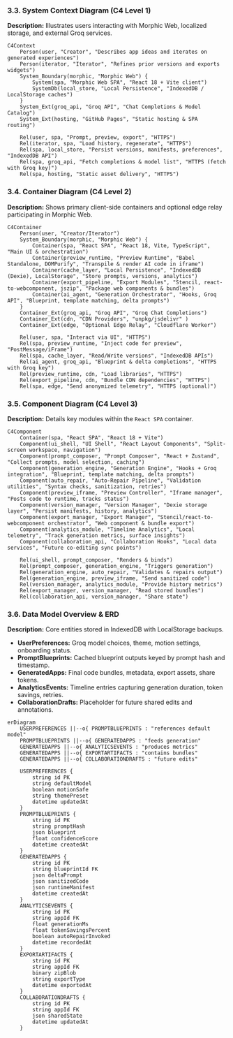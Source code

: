 <!-- anchor: system-context-diagram -->
### 3.3. System Context Diagram (C4 Level 1)
**Description:** Illustrates users interacting with Morphic Web, localized storage, and external Groq services.

~~~mermaid
C4Context
    Person(user, "Creator", "Describes app ideas and iterates on generated experiences")
    Person(iterator, "Iterator", "Refines prior versions and exports widgets")
    System_Boundary(morphic, "Morphic Web") {
        System(spa, "Morphic Web SPA", "React 18 + Vite client")
        SystemDb(local_store, "Local Persistence", "IndexedDB / LocalStorage caches")
    }
    System_Ext(groq_api, "Groq API", "Chat Completions & Model Catalog")
    System_Ext(hosting, "GitHub Pages", "Static hosting & SPA routing")

    Rel(user, spa, "Prompt, preview, export", "HTTPS")
    Rel(iterator, spa, "Load history, regenerate", "HTTPS")
    Rel(spa, local_store, "Persist versions, manifests, preferences", "IndexedDB API")
    Rel(spa, groq_api, "Fetch completions & model list", "HTTPS (fetch with Groq key)")
    Rel(spa, hosting, "Static asset delivery", "HTTPS")
~~~

<!-- anchor: container-diagram -->
### 3.4. Container Diagram (C4 Level 2)
**Description:** Shows primary client-side containers and optional edge relay participating in Morphic Web.

~~~mermaid
C4Container
    Person(user, "Creator/Iterator")
    System_Boundary(morphic, "Morphic Web") {
        Container(spa, "React SPA", "React 18, Vite, TypeScript", "Main UI & orchestration")
        Container(preview_runtime, "Preview Runtime", "Babel Standalone, DOMPurify", "Transpile & render AI code in iframe")
        Container(cache_layer, "Local Persistence", "IndexedDB (Dexie), LocalStorage", "Store prompts, versions, analytics")
        Container(export_pipeline, "Export Modules", "Stencil, react-to-webcomponent, jszip", "Package web components & bundles")
        Container(ai_agent, "Generation Orchestrator", "Hooks, Groq API", "Blueprint, template matching, delta prompts")
    }
    Container_Ext(groq_api, "Groq API", "Groq Chat Completions")
    Container_Ext(cdn, "CDN Providers", "unpkg/jsdelivr" )
    Container_Ext(edge, "Optional Edge Relay", "Cloudflare Worker")

    Rel(user, spa, "Interact via UI", "HTTPS")
    Rel(spa, preview_runtime, "Inject code for preview", "PostMessage/iFrame")
    Rel(spa, cache_layer, "Read/Write versions", "IndexedDB APIs")
    Rel(ai_agent, groq_api, "Blueprint & delta completions", "HTTPS with Groq key")
    Rel(preview_runtime, cdn, "Load libraries", "HTTPS")
    Rel(export_pipeline, cdn, "Bundle CDN dependencies", "HTTPS")
    Rel(spa, edge, "Send anonymized telemetry", "HTTPS (optional)")
~~~

<!-- anchor: component-diagram -->
### 3.5. Component Diagram (C4 Level 3)
**Description:** Details key modules within the `React SPA` container.

~~~mermaid
C4Component
    Container(spa, "React SPA", "React 18 + Vite")
    Component(ui_shell, "UI Shell", "React Layout Components", "Split-screen workspace, navigation")
    Component(prompt_composer, "Prompt Composer", "React + Zustand", "Collect prompts, model selection, caching")
    Component(generation_engine, "Generation Engine", "Hooks + Groq integration", "Blueprint, template matching, delta prompts")
    Component(auto_repair, "Auto-Repair Pipeline", "Validation utilities", "Syntax checks, sanitization, retries")
    Component(preview_iframe, "Preview Controller", "Iframe manager", "Posts code to runtime, tracks status")
    Component(version_manager, "Version Manager", "Dexie storage layer", "Persist manifests, history, analytics")
    Component(export_manager, "Export Manager", "Stencil/react-to-webcomponent orchestrator", "Web component & bundle export")
    Component(analytics_module, "Timeline Analytics", "Local telemetry", "Track generation metrics, surface insights")
    Component(collaboration_api, "Collaboration Hooks", "Local data services", "Future co-editing sync points")

    Rel(ui_shell, prompt_composer, "Renders & binds")
    Rel(prompt_composer, generation_engine, "Triggers generation")
    Rel(generation_engine, auto_repair, "Validates & repairs output")
    Rel(generation_engine, preview_iframe, "Send sanitized code")
    Rel(version_manager, analytics_module, "Provide history metrics")
    Rel(export_manager, version_manager, "Read stored bundles")
    Rel(collaboration_api, version_manager, "Share state")
~~~

<!-- anchor: data-model-overview -->
### 3.6. Data Model Overview & ERD
**Description:** Core entities stored in IndexedDB with LocalStorage backups.

- **UserPreferences:** Groq model choices, theme, motion settings, onboarding status.
- **PromptBlueprints:** Cached blueprint outputs keyed by prompt hash and timestamp.
- **GeneratedApps:** Final code bundles, metadata, export assets, share tokens.
- **AnalyticsEvents:** Timeline entries capturing generation duration, token savings, retries.
- **CollaborationDrafts:** Placeholder for future shared edits and annotations.

~~~mermaid
erDiagram
    USERPREFERENCES ||--o{ PROMPTBLUEPRINTS : "references default model"
    PROMPTBLUEPRINTS ||--o{ GENERATEDAPPS : "feeds generation"
    GENERATEDAPPS ||--o{ ANALYTICSEVENTS : "produces metrics"
    GENERATEDAPPS ||--o{ EXPORTARTIFACTS : "contains bundles"
    GENERATEDAPPS ||--o{ COLLABORATIONDRAFTS : "future edits"

    USERPREFERENCES {
        string id PK
        string defaultModel
        boolean motionSafe
        string themePreset
        datetime updatedAt
    }
    PROMPTBLUEPRINTS {
        string id PK
        string promptHash
        json blueprint
        float confidenceScore
        datetime createdAt
    }
    GENERATEDAPPS {
        string id PK
        string blueprintId FK
        json deltaPrompt
        json sanitizedCode
        json runtimeManifest
        datetime createdAt
    }
    ANALYTICSEVENTS {
        string id PK
        string appId FK
        float generationMs
        float tokenSavingsPercent
        boolean autoRepairInvoked
        datetime recordedAt
    }
    EXPORTARTIFACTS {
        string id PK
        string appId FK
        binary zipBlob
        string exportType
        datetime exportedAt
    }
    COLLABORATIONDRAFTS {
        string id PK
        string appId FK
        json sharedState
        datetime updatedAt
    }
~~~
